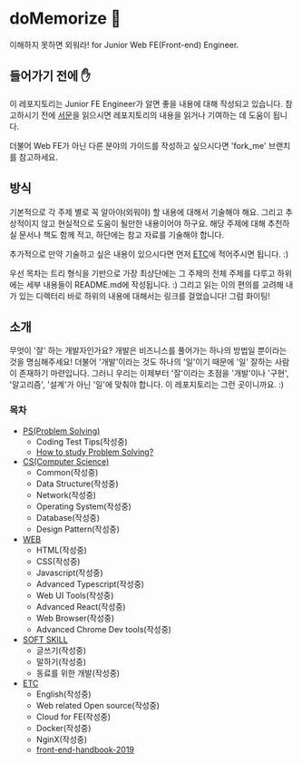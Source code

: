 # doMemorize 🧠
이해하지 못하면 외워라! for Junior Web FE(Front-end) Engineer.

## 들어가기 전에 ✋

이 레포지토리는 Junior FE Engineer가 알면 좋을 내용에 대해 작성되고 있습니다. 참고하시기 전에 [서문](INTRODUCTION.md)을 읽으시면 레포지토리의 내용을 읽거나  기여하는 데 도움이 됩니다.

더불어 Web FE가 아닌 다른 분야의 가이드를 작성하고 싶으시다면 'fork_me' 브랜치를 참고하세요.

## 방식

기본적으로 각 주제 별로 꼭 알아야(외워야) 할 내용에 대해서 기술해야 해요. 그리고 추상적이지 않고 현실적으로 도움이 될만한 내용이어야 하구요. 해당 주제에 대해 추천하실 문서나 책도 함께 적고, 하단에는 참고 자료를 기술해야 합니다.

추가적으로 만약 기술하고 싶은 내용이 있으시다면 먼저 [ETC](/ETC)에 적어주시면 됩니다. :)

우선 목차는 트리 형식을 기반으로 가장 최상단에는 그 주제의 전체 주제를 다루고 하위에는 세부 내용들이 README.md에 작성됩니다. :) 그리고 읽는 이의 편의를 고려해 내가 있는 디렉터리 바로 하위의 내용에 대해서는 링크를 걸었습니다! 그럼 화이팅! 

## 소개

무엇이 '잘' 하는 개발자인가요? 개발은 비즈니스를 풀어가는 하나의 방법일 뿐이라는 것을 명심해주세요! 더불어 '개발'이라는 것도 하나의 '일'이기 때문에 '일' 잘하는 사람이 존재하기 마련입니다. 그러니 우리는 이제부터 '잘'이라는 초점을 '개발'이나 '구현', '알고리즘', '설계'가 아닌 '일'에 맞춰야 합니다. 이 레포지토리는 그런 곳이니까요. :)

### 목차

* [PS(Problem Solving)](PS/)
  * Coding Test Tips(작성중)
  * [How to study Problem Solving?](https://subinium.github.io/how-to-study-problem-solving/?fbclid=IwAR21WCilS9SjMn0gSnOVDXacamezu2LT-pa2FWBa7IB3FByuMRCjoyQD_Io)
* [CS(Computer Science)](CS/)
  * Common(작성중)
  * Data Structure(작성중)
  * Network(작성중)
  * Operating System(작성중)
  * Database(작성중)
  * Design Pattern(작성중)
* [WEB](WEB/)
  * HTML(작성중)
  * CSS(작성중)
  * Javascript(작성중)
  * Advanced Typescript(작성중)
  * Web UI Tools(작성중)
  * Advanced React(작성중)
  * Web Browser(작성중)
  * Advanced Chrome Dev tools(작성중)
* [SOFT SKILL](SOFTSKILL/)
  * 글쓰기(작성중)
  * 말하기(작성중)
  * 동료를 위한 개발(작성중)
* [ETC](ETC/)
  * English(작성중)
  * Web related Open source(작성중)
  * Cloud for FE(작성중)
  * Docker(작성중)
  * NginX(작성중)
  * [front-end-handbook-2019](https://frontendmasters.com/books/front-end-handbook/2019/)

